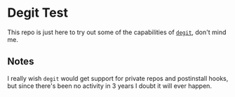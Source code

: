 # Degit Test

This repo is just here to try out some of the capabilities of [`degit`](https://github.com/Rich-Harris/degit), don't mind me.

## Notes

I really wish `degit` would get support for private repos and postinstall hooks, but since there's been no activity in 3 years I doubt it will ever happen.